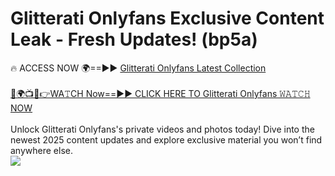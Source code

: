 # Glitterati Onlyfans Exclusive Content Leak - Fresh Updates! (bp5a)

🔥 ACCESS NOW 🌍==►► <a href="https://tinyurl.com/kvy9nzfs" rel="nofollow">Glitterati Onlyfans Latest Collection</a>
<br><br>
[🔴🌍📺📱👉WA𝚃CH Now==►► CLICK HERE TO Glitterati Onlyfans 𝚆𝙰𝚃𝙲𝙷 NOW](https://tinyurl.com/kvy9nzfs)
<br><br>
Unlock Glitterati Onlyfans's private videos and photos today! Dive into the newest 2025 content updates and explore exclusive material you won’t find anywhere else.
<br>
<a href="https://tinyurl.com/kvy9nzfs" rel="nofollow" data-target="animated-image.originalLink"><img src="https://camo.githubusercontent.com/8a4f000d20f83aca3bf7ec5f350d767afa0574a8a352519fd8cfa583a6f93a33/68747470733a2f2f692e696d6775722e636f6d2f644a486b345a712e676966" data-canonical-src="https://i.imgur.com/dJHk4Zq.gif" style="max-width: 100%; display: inline-block;" data-target="animated-image.originalImage"></a>
<br>
